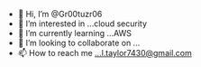 - 👋 Hi, I’m @Gr00tuzr06
- 👀 I’m interested in ...cloud security
- 🌱 I’m currently learning ...AWS
- 💞️ I’m looking to collaborate on ...
- 📫 How to reach me ...l.taylor7430@gmail.com

<!---
Gr00tuzr06/Gr00tuzr06 is a ✨ special ✨ repository because its `README.md` (this file) appears on your GitHub profile.
You can click the Preview link to take a look at your changes.
--->
